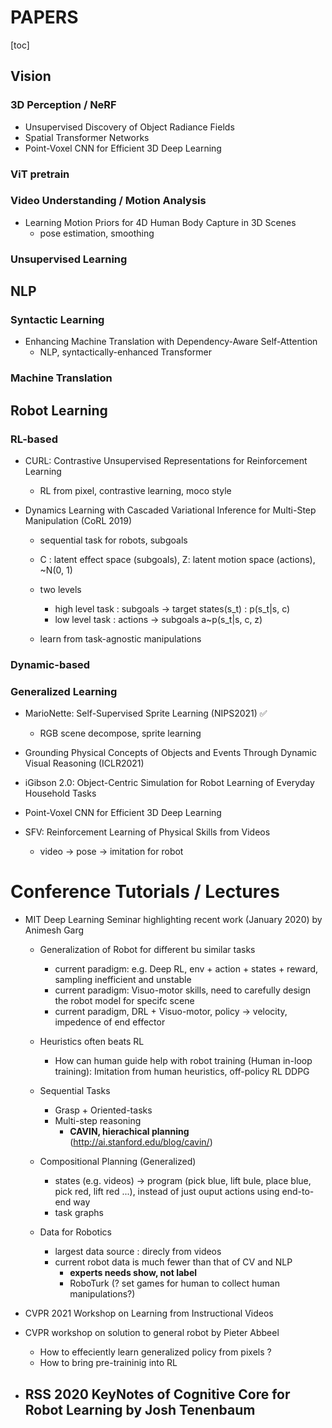 # PAPERS

[toc]


## Vision

### 3D Perception / NeRF
- Unsupervised Discovery of Object Radiance Fields
- Spatial Transformer Networks
- Point-Voxel CNN for Efficient 3D Deep Learning

### ViT pretrain


### Video Understanding / Motion Analysis
- Learning Motion Priors for 4D Human Body Capture in 3D Scenes
  - pose estimation, smoothing


### Unsupervised Learning





## NLP

### Syntactic Learning
- Enhancing Machine Translation with Dependency-Aware Self-Attention
  - NLP, syntactically-enhanced Transformer


### Machine Translation





## Robot Learning

### RL-based
- CURL: Contrastive Unsupervised Representations for Reinforcement Learning
  -  RL from pixel, contrastive learning, moco style


- Dynamics Learning with Cascaded Variational Inference for Multi-Step Manipulation (CoRL 2019)
  - sequential task for robots, subgoals
  - C : latent effect space (subgoals), Z: latent motion space (actions), ~N(0, 1)
  - two levels
    - high level task : subgoals -> target states(s_t) : p(s_t|s, c)
    - low level task : actions -> subgoals a~p(s_t|s, c, z) 

  - learn from task-agnostic manipulations


### Dynamic-based



### Generalized Learning

- MarioNette: Self-Supervised Sprite Learning (NIPS2021) :white_check_mark:
  - RGB scene decompose, sprite learning

- Grounding Physical Concepts of Objects and Events Through Dynamic Visual Reasoning (ICLR2021)

- iGibson 2.0: Object-Centric Simulation for Robot Learning of Everyday Household Tasks

- Point-Voxel CNN for Efficient 3D Deep Learning
- SFV: Reinforcement Learning of Physical Skills from Videos
  - video -> pose -> imitation for robot




# Conference Tutorials / Lectures

- MIT Deep Learning Seminar highlighting recent work (January 2020) by Animesh Garg
  - Generalization of Robot for different bu similar tasks
    - current paradigm: e.g. Deep RL, env + action + states + reward, sampling inefficient and unstable
    - current paradigm: Visuo-motor skills, need to carefully design the robot model for specifc scene
    - current paradigm, DRL + Visuo-motor, policy -> velocity, impedence of end effector
  - Heuristics often beats RL
    - How can human guide help with robot training (Human in-loop training): Imitation from human heuristics, off-policy RL DDPG
  -  Sequential Tasks
     - Grasp + Oriented-tasks
     - Multi-step reasoning
       - **CAVIN, hierachical planning** (http://ai.stanford.edu/blog/cavin/)

  - Compositional Planning (Generalized)
       - states (e.g. videos) -> program (pick blue, lift bule, place blue, pick red, lift red ...), instead of just ouput actions using end-to-end way
       - task graphs
  - Data for Robotics
    - largest data source : direcly from videos
    - current robot data is much fewer than that of CV and NLP
      - **experts needs show, not label**
      - RoboTurk (? set games for human to collect human manipulations?)


- CVPR 2021 Workshop on Learning from Instructional Videos

- CVPR workshop on solution to general robot by Pieter Abbeel
  - How to effeciently learn generalized policy from pixels ?
  - How to bring pre-traininig into RL
- RSS 2020 KeyNotes of Cognitive Core for Robot Learning by Josh Tenenbaum
  - 
